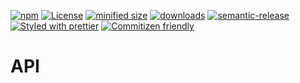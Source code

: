 [![npm](https://img.shields.io/npm/v/@symatem/ontology.svg)](https://www.npmjs.com/package/@symatem/ontology)
[![License](https://img.shields.io/badge/License-BSD%203--Clause-blue.svg)](https://opensource.org/licenses/BSD-3-Clause)
[![minified size](https://badgen.net/bundlephobia/min/@symatem/ontology)](https://bundlephobia.com/result?p=@symatem/ontology)
[![downloads](http://img.shields.io/npm/dm/@symatem/ontology.svg?style=flat-square)](https://npmjs.org/package/@symatem/ontology)
[![semantic-release](https://img.shields.io/badge/%20%20%F0%9F%93%A6%F0%9F%9A%80-semantic--release-e10079.svg)](https://github.com/arlac77/SymatemOntology.git)
[![Styled with prettier](https://img.shields.io/badge/styled_with-prettier-ff69b4.svg)](https://github.com/prettier/prettier)
[![Commitizen friendly](https://img.shields.io/badge/commitizen-friendly-brightgreen.svg)](http://commitizen.github.io/cz-cli/)


# API
